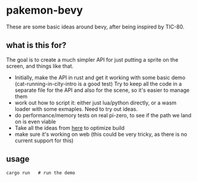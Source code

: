 # pakemon-bevy

These are some basic ideas around bevy, after being inspired by TIC-80.

## what is this for?

The goal is to create a much simpler API for just putting a sprite on the screen, and things like that.

- Initially, make the API in rust and get it working with some basic demo (cat-running-in-city-intro is a good test) Try to keep all the code in a separate file for the API and also for the scene, so it's easier to manage them
- work out how to script it: either just lua/python directly, or a wasm loader with some exmaples. Need to try out ideas.
- do performance/memory tests on real pi-zero, to see if the path we land on is even viable
- Take all the ideas from [here](https://github.com/johnthagen/min-sized-rust/blob/master/README.md) to optimize build
- make sure it's working on web (this could be very tricky, as there is no current support for this)

## usage

```
cargo run   # run the demo
```